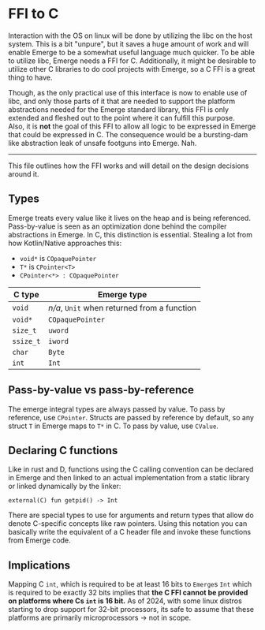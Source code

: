 # FFI to C

Interaction with the OS on linux will be done by utilizing the libc on the
host system. This is a bit "unpure", but it saves a huge amount of work
and will enable Emerge to be a somewhat useful language much quicker.
To be able to utilize libc, Emerge needs a FFI for C. Additionally, it might
be desirable to utilize other C libraries to do cool projects with Emerge,
so a C FFI is a great thing to have.

Though, as the only practical use of this interface is now  to enable use of
libc, and only those parts of it that are needed to support the platform
abstractions needed for the Emerge standard library, this FFI is only extended
and fleshed out to the point where it can fulfill this purpose.  
Also, it is __not__ the goal of this FFI to allow all logic to be expressed
in Emerge that could be expressed in C. The consequence would be a
bursting-dam like abstraction leak of unsafe footguns into Emerge. Nah.

---

This file outlines how the FFI works and will detail on the design decisions
around it.

## Types

Emerge treats every value like it lives on the heap and is being referenced. Pass-by-value
is seen as an optimization done behind the compiler abstractions in Emerge. In C, this distinction
is essential. Stealing a lot from how Kotlin/Native approaches this:

* `void*` is `COpaquePointer`
* `T*` is `CPointer<T>`
* `CPointer<*> : COpaquePointer`

| C type    | Emerge type                                 |
|-----------|---------------------------------------------|
| `void`    | *n/a*, `Unit` when returned from a function |
| `void*`   | `COpaquePointer`                            |
| `size_t`  | `uword`                                     |
| `ssize_t` | `iword`                                     |
| `char`    | `Byte`                                      |
| `int`     | `Int`                                       |

## Pass-by-value vs pass-by-reference

The emerge integral types are always passed by value. To pass by reference, use `CPointer`.
Structs are passed by reference by default, so any struct `T` in Emerge maps to `T*` in C. To pass
by value, use `CValue`.

## Declaring C functions

Like in rust and D, functions using the C calling convention can be declared in Emerge and then linked
to an actual implementation from a static library or linked dynamically by the linker:

    external(C) fun getpid() -> Int

There are special types to use for arguments and return types that allow do denote C-specific concepts like
raw pointers. Using this notation you can basically write the equivalent of a C header file and invoke these
functions from Emerge code.

## Implications

Mapping C `int`, which is required to be at least 16 bits to `Emerge`s `Int`
which is required to be exactly 32 bits implies that **the C FFI cannot be
provided on platforms where Cs `int` is 16 bit.** As of 2024, with some linux
distros starting to drop support for 32-bit processors, its safe to assume that
these platforms are primarily microprocessors -> not in scope.



